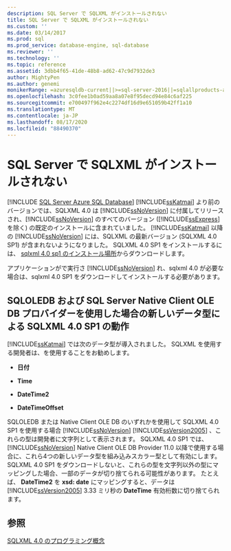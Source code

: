 ```yaml
---
description: SQL Server で SQLXML がインストールされない
title: SQL Server で SQLXML がインストールされない
ms.custom: ''
ms.date: 03/14/2017
ms.prod: sql
ms.prod_service: database-engine, sql-database
ms.reviewer: ''
ms.technology: ''
ms.topic: reference
ms.assetid: 3dbb4f65-41de-48b8-ad62-47c9d7932de3
author: MightyPen
ms.author: genemi
monikerRange: =azuresqldb-current||>=sql-server-2016||=sqlallproducts-allversions||>=sql-server-linux-2017||=azuresqldb-mi-current
ms.openlocfilehash: 3c0fee1b0ad59aa8a07e8f95decd94e84c6af225
ms.sourcegitcommit: e700497f962e4c2274df16d9e651059b42ff1a10
ms.translationtype: MT
ms.contentlocale: ja-JP
ms.lasthandoff: 08/17/2020
ms.locfileid: "88490370"
---
```

# <a name="sqlxml-is-not-installed-in-sql-server"></a>SQL Server で SQLXML がインストールされない
[!INCLUDE [SQL Server Azure SQL Database](../../includes/applies-to-version/sql-asdb.md)]
  [!INCLUDE[ssKatmai](../../includes/sskatmai-md.md)] より前のバージョンでは、SQLXML 4.0 は [!INCLUDE[ssNoVersion](../../includes/ssnoversion-md.md)] に付属してリリースされ、[!INCLUDE[ssNoVersion](../../includes/ssnoversion-md.md)] のすべてのバージョン ([!INCLUDE[ssExpress](../../includes/ssexpress-md.md)] を除く) の既定のインストールに含まれていました。 [!INCLUDE[ssKatmai](../../includes/sskatmai-md.md)] 以降の [!INCLUDE[ssNoVersion](../../includes/ssnoversion-md.md)] には、SQLXML の最新バージョン (SQLXML 4.0 SP1) が含まれないようになりました。 SQLXML 4.0 SP1 をインストールするには、 [sqlxml 4.0 sp1 のインストール場所](https://www.microsoft.com/download/details.aspx?id=30403)からダウンロードします。  
  
 アプリケーションがで実行さ [!INCLUDE[ssNoVersion](../../includes/ssnoversion-md.md)] れ、sqlxml 4.0 が必要な場合は、sqlxml 4.0 SP1 をダウンロードしてインストールする必要があります。  
  
## <a name="sqlxml-40-sp1-behavior-with-new-data-types-using-sqloledb-and-sql-server-native-client-ole-db-provider"></a>SQLOLEDB および SQL Server Native Client OLE DB プロバイダーを使用した場合の新しいデータ型による SQLXML 4.0 SP1 の動作  
 [!INCLUDE[ssKatmai](../../includes/sskatmai-md.md)] では次のデータ型が導入されました。 SQLXML を使用する開発者は、を使用することをお勧めします。  
  
-   **日付**  
  
-   **Time**  
  
-   **DateTime2**  
  
-   **DateTimeOffset**  
  
 SQLOLEDB または Native Client OLE DB のいずれかを使用して SQLXML 4.0 SP1 を使用する場合 [!INCLUDE[ssNoVersion](../../includes/ssnoversion-md.md)] [!INCLUDE[ssVersion2005](../../includes/ssversion2005-md.md)] 、これらの型は開発者に文字列として表示されます。 SQLXML 4.0 SP1 では、 [!INCLUDE[ssNoVersion](../../includes/ssnoversion-md.md)] Native Client OLE DB Provider 11.0 以降で使用する場合に、これら4つの新しいデータ型を組み込みスカラー型として有効にします。 SQLXML 4.0 SP1 をダウンロードしないと、これらの型を文字列以外の型にマッピングした場合、一部のデータが切り捨てられる可能性があります。 たとえば、 **DateTime2** を **xsd: date** にマッピングすると、データは [!INCLUDE[ssVersion2005](../../includes/ssversion2005-md.md)] 3.33 ミリ秒の **DateTime** 有効桁数に切り捨てられます。  
  
## <a name="see-also"></a>参照  
 [SQLXML 4.0 のプログラミング概念](../../relational-databases/sqlxml/sqlxml-4-0-programming-concepts.md)  
  
  
